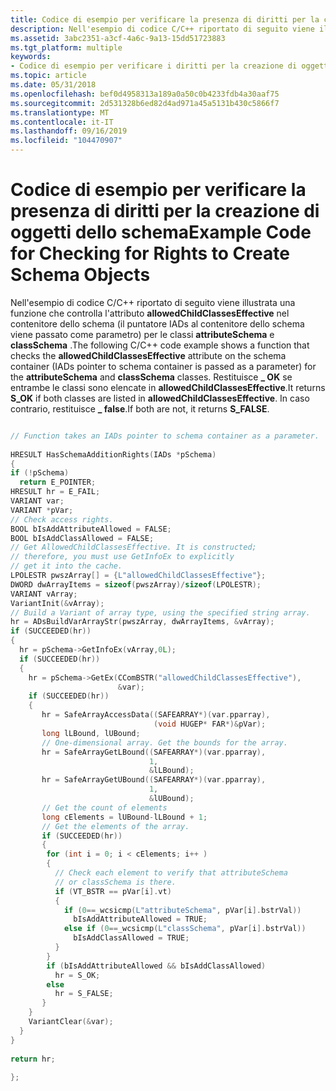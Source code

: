 ```yaml
---
title: Codice di esempio per verificare la presenza di diritti per la creazione di oggetti dello schema
description: Nell'esempio di codice C/C++ riportato di seguito viene illustrata una funzione che controlla l'attributo allowedChildClassesEffective nel contenitore dello schema (il puntatore IADs al contenitore dello schema viene passato come parametro) per le classi attributeSchema e classSchema.
ms.assetid: 3abc2351-a3cf-4a6c-9a13-15dd51723883
ms.tgt_platform: multiple
keywords:
- Codice di esempio per verificare i diritti per la creazione di oggetti dello schema AD
ms.topic: article
ms.date: 05/31/2018
ms.openlocfilehash: bef0d4958313a189a0a50c0b4233fdb4a30aaf75
ms.sourcegitcommit: 2d531328b6ed82d4ad971a45a5131b430c5866f7
ms.translationtype: MT
ms.contentlocale: it-IT
ms.lasthandoff: 09/16/2019
ms.locfileid: "104470907"
---
```

# <a name="example-code-for-checking-for-rights-to-create-schema-objects"></a><span data-ttu-id="8c4b9-104">Codice di esempio per verificare la presenza di diritti per la creazione di oggetti dello schema</span><span class="sxs-lookup"><span data-stu-id="8c4b9-104">Example Code for Checking for Rights to Create Schema Objects</span></span>

<span data-ttu-id="8c4b9-105">Nell'esempio di codice C/C++ riportato di seguito viene illustrata una funzione che controlla l'attributo **allowedChildClassesEffective** nel contenitore dello schema (il puntatore IADs al contenitore dello schema viene passato come parametro) per le classi **attributeSchema** e **classSchema** .</span><span class="sxs-lookup"><span data-stu-id="8c4b9-105">The following C/C++ code example shows a function that checks the **allowedChildClassesEffective** attribute on the schema container (IADs pointer to schema container is passed as a parameter) for the **attributeSchema** and **classSchema** classes.</span></span> <span data-ttu-id="8c4b9-106">Restituisce **\_ OK** se entrambe le classi sono elencate in **allowedChildClassesEffective**.</span><span class="sxs-lookup"><span data-stu-id="8c4b9-106">It returns **S\_OK** if both classes are listed in **allowedChildClassesEffective**.</span></span> <span data-ttu-id="8c4b9-107">In caso contrario, restituisce **\_ false**.</span><span class="sxs-lookup"><span data-stu-id="8c4b9-107">If both are not, it returns **S\_FALSE**.</span></span>


```C++

// Function takes an IADs pointer to schema container as a parameter.
 
HRESULT HasSchemaAdditionRights(IADs *pSchema)
{
if (!pSchema)
  return E_POINTER;
HRESULT hr = E_FAIL;
VARIANT var;
VARIANT *pVar;
// Check access rights.
BOOL bIsAddAttributeAllowed = FALSE;
BOOL bIsAddClassAllowed = FALSE;
// Get AllowedChildClassesEffective. It is constructed;
// therefore, you must use GetInfoEx to explicitly 
// get it into the cache.
LPOLESTR pwszArray[] = {L"allowedChildClassesEffective"};
DWORD dwArrayItems = sizeof(pwszArray)/sizeof(LPOLESTR);
VARIANT vArray;
VariantInit(&vArray);
// Build a Variant of array type, using the specified string array.
hr = ADsBuildVarArrayStr(pwszArray, dwArrayItems, &vArray);
if (SUCCEEDED(hr))
{
  hr = pSchema->GetInfoEx(vArray,0L);
  if (SUCCEEDED(hr))
  {
    hr = pSchema->GetEx(CComBSTR("allowedChildClassesEffective"), 
                        &var);
    if (SUCCEEDED(hr))
    {
       hr = SafeArrayAccessData((SAFEARRAY*)(var.pparray), 
                                (void HUGEP* FAR*)&pVar);
       long lLBound, lUBound;
       // One-dimensional array. Get the bounds for the array.
       hr = SafeArrayGetLBound((SAFEARRAY*)(var.pparray), 
                               1,
                               &lLBound);
       hr = SafeArrayGetUBound((SAFEARRAY*)(var.pparray), 
                               1, 
                               &lUBound);
       // Get the count of elements
       long cElements = lUBound-lLBound + 1;
       // Get the elements of the array.
       if (SUCCEEDED(hr))
       {
        for (int i = 0; i < cElements; i++ ) 
        {
          // Check each element to verify that attributeSchema 
          // or classSchema is there.
          if (VT_BSTR == pVar[i].vt)
          {
            if (0==_wcsicmp(L"attributeSchema", pVar[i].bstrVal))
              bIsAddAttributeAllowed = TRUE;
            else if (0==_wcsicmp(L"classSchema", pVar[i].bstrVal))
              bIsAddClassAllowed = TRUE;
          }
        }
        if (bIsAddAttributeAllowed && bIsAddClassAllowed)
          hr = S_OK;
        else
          hr = S_FALSE;
       }
    }
    VariantClear(&var);
  }
}
 
return hr;
 
};
```



 

 





